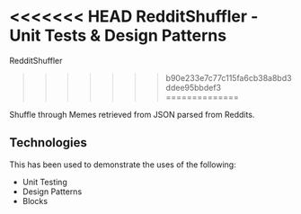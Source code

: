 <<<<<<< HEAD
RedditShuffler - Unit Tests & Design Patterns
=======
RedditShuffler
>>>>>>> b90e233e7c77c115fa6cb38a8bd3ddee95bbdef3
==============

Shuffle through Memes retrieved from JSON parsed from Reddits.

Technologies 
------------

This has been used to demonstrate the uses of the following:
- Unit Testing
- Design Patterns
- Blocks 




